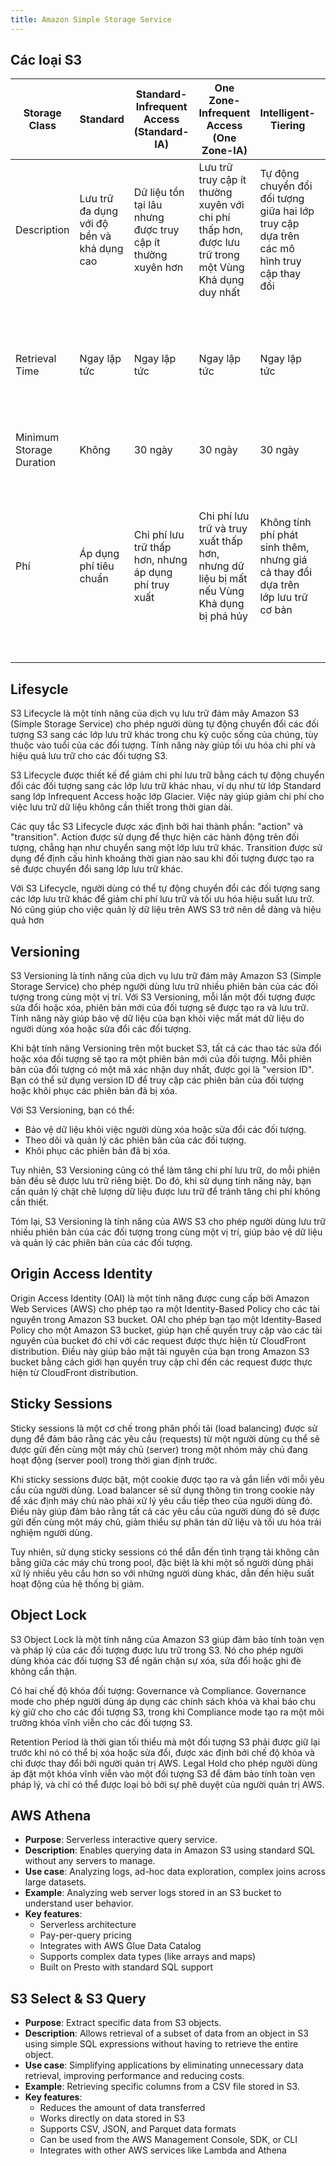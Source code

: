 ```yaml
---
title: Amazon Simple Storage Service
---
```


## Các loại S3

| Storage Class            | Standard                                   | Standard-Infrequent Access (Standard-IA)                    | One Zone-Infrequent Access (One Zone-IA)                                                             | Intelligent-Tiering                                                                       | Glacier                                                                    | Glacier Deep Archive                                                                      |
| ------------------------ | ------------------------------------------ | ----------------------------------------------------------- | ---------------------------------------------------------------------------------------------------- | ----------------------------------------------------------------------------------------- | -------------------------------------------------------------------------- | ----------------------------------------------------------------------------------------- |
| Description              | Lưu trữ đa dụng với độ bền và khả dụng cao | Dữ liệu tồn tại lâu nhưng được truy cập ít thường xuyên hơn | Lưu trữ truy cập ít thường xuyên với chi phí thấp hơn, được lưu trữ trong một Vùng Khả dụng duy nhất | Tự động chuyển đổi đối tượng giữa hai lớp truy cập dựa trên các mô hình truy cập thay đổi | Lưu trữ chi phí rất thấp để lưu trữ dữ liệu lưu trữ                        | Lưu trữ chi phí thấp nhất để lưu trữ và bảo quản số liệu lâu dài                          |
| Retrieval Time           | Ngay lập tức                               | Ngay lập tức                                                | Ngay lập tức                                                                                         | Ngay lập tức                                                                              | Nhanh (1-5 phút), Tiêu chuẩn (3-5 giờ), Giá sỉ (5-12 giờ)                  | Tiêu chuẩn (12 giờ), Giá sỉ (48 giờ)                                                      |
| Minimum Storage Duration | Không                                      | 30 ngày                                                     | 30 ngày                                                                                              | 30 ngày                                                                                   | 90 ngày                                                                    | 180 ngày                                                                                  |
| Phí                      | Áp dụng phí tiêu chuẩn                     | Chi phí lưu trữ thấp hơn, nhưng áp dụng phí truy xuất       | Chi phí lưu trữ và truy xuất thấp hơn, nhưng dữ liệu bị mất nếu Vùng Khả dụng bị phá hủy             | Không tính phí phát sinh thêm, nhưng giá cả thay đổi dựa trên lớp lưu trữ cơ bản          | Chi phí lưu trữ và truy xuất thấp hơn, nhưng áp dụng phí truy xuất bổ sung | Chi phí lưu trữ và truy xuất thấp nhất, nhưng áp dụng phí phát sinh truy xuất dữ liệu cao |

## Lifesycle

S3 Lifecycle là một tính năng của dịch vụ lưu trữ đám mây Amazon S3 (Simple Storage Service) cho phép người dùng tự động chuyển đổi các đối tượng S3 sang các lớp lưu trữ khác trong chu kỳ cuộc sống của chúng, tùy thuộc vào tuổi của các đối tượng. Tính năng này giúp tối ưu hóa chi phí và hiệu quả lưu trữ cho các đối tượng S3.

S3 Lifecycle được thiết kế để giảm chi phí lưu trữ bằng cách tự động chuyển đổi các đối tượng sang các lớp lưu trữ khác nhau, ví dụ như từ lớp Standard sang lớp Infrequent Access hoặc lớp Glacier. Việc này giúp giảm chi phí cho việc lưu trữ dữ liệu không cần thiết trong thời gian dài.

Các quy tắc S3 Lifecycle được xác định bởi hai thành phần: "action" và "transition". Action được sử dụng để thực hiện các hành động trên đối tượng, chẳng hạn như chuyển sang một lớp lưu trữ khác. Transition được sử dụng để định cấu hình khoảng thời gian nào sau khi đối tượng được tạo ra sẽ được chuyển đổi sang lớp lưu trữ khác.

Với S3 Lifecycle, người dùng có thể tự động chuyển đổi các đối tượng sang các lớp lưu trữ khác để giảm chi phí lưu trữ và tối ưu hóa hiệu suất lưu trữ. Nó cũng giúp cho việc quản lý dữ liệu trên AWS S3 trở nên dễ dàng và hiệu quả hơn

## Versioning

S3 Versioning là tính năng của dịch vụ lưu trữ đám mây Amazon S3 (Simple Storage Service) cho phép người dùng lưu trữ nhiều phiên bản của các đối tượng trong cùng một vị trí. Với S3 Versioning, mỗi lần một đối tượng được sửa đổi hoặc xóa, phiên bản mới của đối tượng sẽ được tạo ra và lưu trữ. Tính năng này giúp bảo vệ dữ liệu của bạn khỏi việc mất mát dữ liệu do người dùng xóa hoặc sửa đổi các đối tượng.

Khi bật tính năng Versioning trên một bucket S3, tất cả các thao tác sửa đổi hoặc xóa đối tượng sẽ tạo ra một phiên bản mới của đối tượng. Mỗi phiên bản của đối tượng có một mã xác nhận duy nhất, được gọi là "version ID". Bạn có thể sử dụng version ID để truy cập các phiên bản của đối tượng hoặc khôi phục các phiên bản đã bị xóa.

Với S3 Versioning, bạn có thể:

- Bảo vệ dữ liệu khỏi việc người dùng xóa hoặc sửa đổi các đối tượng.
- Theo dõi và quản lý các phiên bản của các đối tượng.
- Khôi phục các phiên bản đã bị xóa.

Tuy nhiên, S3 Versioning cũng có thể làm tăng chi phí lưu trữ, do mỗi phiên bản đều sẽ được lưu trữ riêng biệt. Do đó, khi sử dụng tính năng này, bạn cần quản lý chặt chẽ lượng dữ liệu được lưu trữ để tránh tăng chi phí không cần thiết.

Tóm lại, S3 Versioning là tính năng của AWS S3 cho phép người dùng lưu trữ nhiều phiên bản của các đối tượng trong cùng một vị trí, giúp bảo vệ dữ liệu và quản lý các phiên bản của các đối tượng.

## Origin Access Identity

Origin Access Identity (OAI) là một tính năng được cung cấp bởi Amazon Web Services (AWS) cho phép tạo ra một Identity-Based Policy cho các tài nguyên trong Amazon S3 bucket. OAI cho phép bạn tạo một Identity-Based Policy cho một Amazon S3 bucket, giúp hạn chế quyền truy cập vào các tài nguyên của bucket đó chỉ với các request được thực hiện từ CloudFront distribution. Điều này giúp bảo mật tài nguyên của bạn trong Amazon S3 bucket bằng cách giới hạn quyền truy cập chỉ đến các request được thực hiện từ CloudFront distribution.

## Sticky Sessions

Sticky sessions là một cơ chế trong phân phối tải (load balancing) được sử dụng để đảm bảo rằng các yêu cầu (requests) từ một người dùng cụ thể sẽ được gửi đến cùng một máy chủ (server) trong một nhóm máy chủ đang hoạt động (server pool) trong thời gian định trước.

Khi sticky sessions được bật, một cookie được tạo ra và gắn liền với mỗi yêu cầu của người dùng. Load balancer sẽ sử dụng thông tin trong cookie này để xác định máy chủ nào phải xử lý yêu cầu tiếp theo của người dùng đó. Điều này giúp đảm bảo rằng tất cả các yêu cầu của người dùng đó sẽ được gửi đến cùng một máy chủ, giảm thiểu sự phân tán dữ liệu và tối ưu hóa trải nghiệm người dùng.

Tuy nhiên, sử dụng sticky sessions có thể dẫn đến tình trạng tải không cân bằng giữa các máy chủ trong pool, đặc biệt là khi một số người dùng phải xử lý nhiều yêu cầu hơn so với những người dùng khác, dẫn đến hiệu suất hoạt động của hệ thống bị giảm.

## Object Lock

S3 Object Lock là một tính năng của Amazon S3 giúp đảm bảo tính toàn vẹn và pháp lý của các đối tượng được lưu trữ trong S3. Nó cho phép người dùng khóa các đối tượng S3 để ngăn chặn sự xóa, sửa đổi hoặc ghi đè không cẩn thận.

Có hai chế độ khóa đối tượng: Governance và Compliance. Governance mode cho phép người dùng áp dụng các chính sách khóa và khai báo chu kỳ giữ cho cho các đối tượng S3, trong khi Compliance mode tạo ra một môi trường khóa vĩnh viễn cho các đối tượng S3.

Retention Period là thời gian tối thiểu mà một đối tượng S3 phải được giữ lại trước khi nó có thể bị xóa hoặc sửa đổi, được xác định bởi chế độ khóa và chỉ được thay đổi bởi người quản trị AWS. Legal Hold cho phép người dùng áp đặt một khóa vĩnh viễn vào một đối tượng S3 để đảm bảo tính toàn vẹn pháp lý, và chỉ có thể được loại bỏ bởi sự phê duyệt của người quản trị AWS.

## AWS Athena

- **Purpose**: Serverless interactive query service.
- **Description**: Enables querying data in Amazon S3 using standard SQL without any servers to manage.
- **Use case**: Analyzing logs, ad-hoc data exploration, complex joins across large datasets.
- **Example**: Analyzing web server logs stored in an S3 bucket to understand user behavior.
- **Key features**:
  - Serverless architecture
  - Pay-per-query pricing
  - Integrates with AWS Glue Data Catalog
  - Supports complex data types (like arrays and maps)
  - Built on Presto with standard SQL support

## S3 Select & S3 Query

- **Purpose**: Extract specific data from S3 objects.
- **Description**: Allows retrieval of a subset of data from an object in S3 using simple SQL expressions without having to retrieve the entire object.
- **Use case**: Simplifying applications by eliminating unnecessary data retrieval, improving performance and reducing costs.
- **Example**: Retrieving specific columns from a CSV file stored in S3.
- **Key features**:
  - Reduces the amount of data transferred
  - Works directly on data stored in S3
  - Supports CSV, JSON, and Parquet data formats
  - Can be used from the AWS Management Console, SDK, or CLI
  - Integrates with other AWS services like Lambda and Athena
